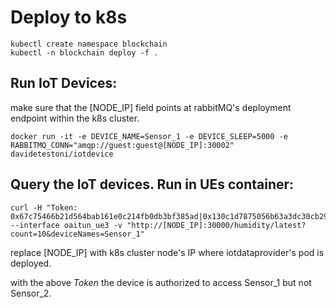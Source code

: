 # Deploy to k8s
```
kubectl create namespace blockchain
kubectl -n blockchain deploy -f .
```

## Run IoT Devices:
make sure that the [NODE_IP] field points at rabbitMQ's deployment endpoint within the k8s cluster.
```
docker run -it -e DEVICE_NAME=Sensor_1 -e DEVICE_SLEEP=5000 -e RABBITMQ_CONN="amqp://guest:guest@[NODE_IP]:30002" davidetestoni/iotdevice
```

## Query the IoT devices. Run in UEs container:
```
curl -H "Token: 0x67c75466b21d564bab161e0c214fb0db3bf385ad|0x130c1d7875056b63a3dc30cb298c12dcca0443c0|1625231289|0xb43e39502ee92e42deacd71ca954bb2362f701cbc30799c4c9cf471f66b917cc09e27ea0beb6a6bd392a6353656edfbe60130adb313dd8c32842f8f3597910e61c" --interface oaitun_ue3 -v "http://[NODE_IP]:30000/humidity/latest?count=10&deviceNames=Sensor_1"
```


replace [NODE_IP] with k8s cluster node's IP where iotdataprovider's pod is deployed.

with the above _Token_ the device is authorized to access Sensor_1 but not Sensor_2.
